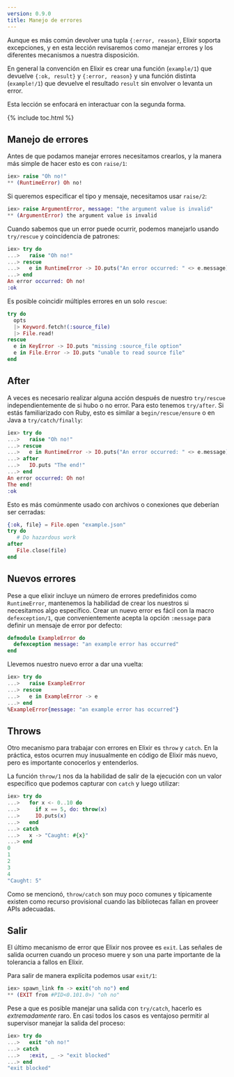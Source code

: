 ```yaml
---
version: 0.9.0
title: Manejo de errores
---
```


Aunque es más común devolver una tupla `{:error, reason}`, Elixir soporta excepciones, y en esta lección revisaremos como manejar errores y los diferentes mecanismos a nuestra disposición.

En general la convención en Elixir es crear una función (`example/1`) que devuelve `{:ok, result}` y `{:error, reason}` y una función distinta (`example!/1`) que devuelve el resultado `result` sin envolver o levanta un error.

Esta lección se enfocará en interactuar con la segunda forma.

{% include toc.html %}

## Manejo de errores

Antes de que podamos manejar errores necesitamos crearlos, y la manera más simple de hacer esto es con `raise/1`:

```elixir
iex> raise "Oh no!"
** (RuntimeError) Oh no!
```

Si queremos especificar el tipo y mensaje, necesitamos usar `raise/2`:

```elixir
iex> raise ArgumentError, message: "the argument value is invalid"
** (ArgumentError) the argument value is invalid
```

Cuando sabemos que un error puede ocurrir, podemos manejarlo usando `try/rescue` y coincidencia de patrones:

```elixir
iex> try do
...>   raise "Oh no!"
...> rescue
...>   e in RuntimeError -> IO.puts("An error occurred: " <> e.message)
...> end
An error occurred: Oh no!
:ok
```

Es posible coincidir múltiples errores en un solo `rescue`:

```elixir
try do
  opts
  |> Keyword.fetch!(:source_file)
  |> File.read!
rescue
  e in KeyError -> IO.puts "missing :source_file option"
  e in File.Error -> IO.puts "unable to read source file"
end
```

## After

A veces es necesario realizar alguna acción después de nuestro `try/rescue` independientemente de si hubo o no error. Para esto tenemos `try/after`. Si estás familiarizado con Ruby, esto es similar a `begin/rescue/ensure` o en Java a `try/catch/finally`:

```elixir
iex> try do
...>   raise "Oh no!"
...> rescue
...>   e in RuntimeError -> IO.puts("An error occurred: " <> e.message)
...> after
...>   IO.puts "The end!"
...> end
An error occurred: Oh no!
The end!
:ok
```

Esto es más comúnmente usado con archivos o conexiones que deberían ser cerradas:

```elixir
{:ok, file} = File.open "example.json"
try do
   # Do hazardous work
after
   File.close(file)
end
```

## Nuevos errores

Pese a que elixir incluye un número de errores predefinidos como `RuntimeError`, mantenemos la habilidad de crear los nuestros si necesitamos algo específico. Crear un nuevo error es fácil con la macro `defexception/1`, que convenientemente acepta la opción `:message` para definir un mensaje de error por defecto:

```elixir
defmodule ExampleError do
  defexception message: "an example error has occurred"
end
```

Llevemos nuestro nuevo error a dar una vuelta:

```elixir
iex> try do
...>   raise ExampleError
...> rescue
...>   e in ExampleError -> e
...> end
%ExampleError{message: "an example error has occurred"}
```

## Throws

Otro mecanismo para trabajar con errores en Elixir es `throw` y `catch`. En la práctica, estos ocurren muy inusualmente en código de Elixir más nuevo, pero es importante conocerlos y entenderlos.

La función `throw/1` nos da la habilidad de salir de la ejecución con un valor específico que podemos capturar con `catch` y luego utilizar:

```elixir
iex> try do
...>   for x <- 0..10 do
...>     if x == 5, do: throw(x)
...>     IO.puts(x)
...>   end
...> catch
...>   x -> "Caught: #{x}"
...> end
0
1
2
3
4
"Caught: 5"
```

Como se mencionó, `throw/catch` son muy poco comunes y típicamente existen como recurso provisional cuando las bibliotecas fallan en proveer APIs adecuadas.

## Salir

El último mecanismo de error que Elixir nos provee es `exit`. Las señales de salida ocurren cuando un proceso muere y son una parte importante de la tolerancia a fallos en Elixir.

Para salir de manera explícita podemos usar `exit/1`:

```elixir
iex> spawn_link fn -> exit("oh no") end
** (EXIT from #PID<0.101.0>) "oh no"
```

Pese a que es posible manejar una salida con `try/catch`, hacerlo es _extremadamente_ raro. En casi todos los casos es ventajoso permitir al supervisor manejar la salida del proceso:

```elixir
iex> try do
...>   exit "oh no!"
...> catch
...>   :exit, _ -> "exit blocked"
...> end
"exit blocked"
```
